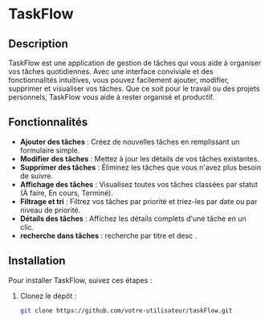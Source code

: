 # TaskFlow

## Description
TaskFlow est une application de gestion de tâches qui vous aide à organiser vos tâches quotidiennes. Avec une interface conviviale et des fonctionnalités intuitives, vous pouvez facilement ajouter, modifier, supprimer et visualiser vos tâches. Que ce soit pour le travail ou des projets personnels, TaskFlow vous aide à rester organisé et productif.

## Fonctionnalités
- **Ajouter des tâches** : Créez de nouvelles tâches en remplissant un formulaire simple.
- **Modifier des tâches** : Mettez à jour les détails de vos tâches existantes.
- **Supprimer des tâches** : Éliminez les tâches que vous n'avez plus besoin de suivre.
- **Affichage des tâches** : Visualisez toutes vos tâches classées par statut (À faire, En cours, Terminé).
- **Filtrage et tri** : Filtrez vos tâches par priorité et triez-les par date ou par niveau de priorité.
- **Détails des tâches** : Affichez les détails complets d'une tâche en un clic.
- **recherche dans tâches** : recherche par titre et desc .

## Installation
Pour installer TaskFlow, suivez ces étapes :

1. Clonez le dépôt :
   ```bash
   git clone https://github.com/votre-utilisateur/taskFlow.git
